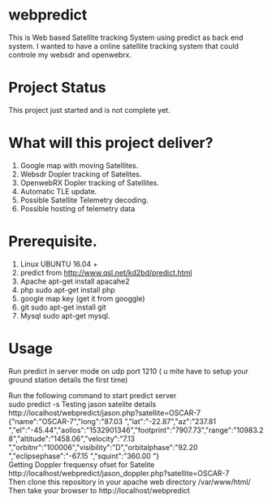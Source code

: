 # webpredict
This is Web based Satellite tracking System using predict as back end system.
I wanted to have a online satellite tracking system that could controle my websdr and openwebrx.
# Project Status
This project just started and is not complete yet.

# What will this project deliver?
1) Google map with moving Satellites.
2) Websdr Dopler tracking of Satelites.
3) OpenwebRX Dopler tracking of Satellites.
4) Automatic TLE update.
5) Possible Satellite Telemetry decoding.
6) Possible hosting of telemetry data

# Prerequisite.
1) Linux UBUNTU 16.04 +
2) predict from http://www.qsl.net/kd2bd/predict.html
3) Apache apt-get install apacahe2
4) php sudo apt-get install php
5) google map key (get it from googgle)
6) git sudo apt-get install git
7) Mysql  sudo apt-get mysql.
# Usage
Run predict in server mode on udp port 1210 ( u mite have to setup your ground station details the first time)


Run the following command to start predict server<br>
sudo predict -s
Testing jason satelite details<br>
http://localhost/webpredict/jason.php?satellite=OSCAR-7<br>
{"name":"OSCAR-7","long":"87.03 ","lat":"-22.87","az":"237.81 ","el":"-45.44","aollos":"1532901346","footprint":"7907.73","range":"10983.28","altitude":"1458.06","velocity":"7.13 ","orbitnr":"100006","visibility":"D","orbitalphase":"92.20 ","eclipsephase":"-67.15 ","squint":"360.00 "} <br>
Getting Doppler frequensy ofset for Satelite<br>
http://localhost/webpredict/jason_doppler.php?satellite=OSCAR-7<br>
Then clone this repository in your apache web directory  /var/www/html/<br>
Then take your browser to http://localhost/webpredict
